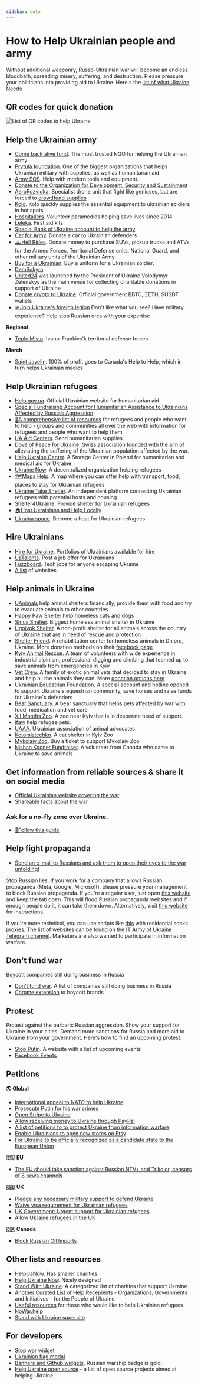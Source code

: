 ```yaml
---
sidebar: auto
---
```

# How to Help Ukrainian people and army
Without additional weaponry, Russo-Ukrainian war will become an endless bloodbath, spreading misery, suffering, and destruction.
Please pressure your politicians into providing aid to Ukraine. Here's the [list of what Ukraine Needs](https://saveualist.com/)

## QR codes for quick donation

![List of QR codes to help Ukraine](https://cdn.earthroulette.com/help-ukraine/QR.png)

## Help the Ukrainian army
  - [Come back alive fund](https://savelife.in.ua/en/donate/). The most trusted NGO for helping the Ukrainian army
  - [Prytula foundation](https://prytulafoundation.org/en). One of the biggest organizations that helps Ukrainian military with supplies, as well as humanitarian aid.
  - [Army SOS](https://armysos.com.ua/donate/). Help with modern tools and equipment.
  - [Donate to the Organization for Development, Security and Sustainment](https://odss.ee/blog/help-ukraine)
  - [AeroRozvidka](https://aerorozvidka.xyz/). Specialist drone unit that fight like geniuses, but are forced to [crowdfund supplies](https://www.theguardian.com/world/2022/mar/28/the-drone-operators-who-halted-the-russian-armoured-vehicles-heading-for-kyiv)
  - [Kolo](https://koloua.com/en/). Kolo quickly supplies the essential equipment to ukrainian soldiers in hot spots
  - [Hospitallers](https://www.hospitallers.life/needs-hospitallers). Volunteer paramedics helping save lives since 2014.
  - [Leleka](https://leleka.care/). First aid kits
  - [Special Bank of Ukraine account to help the army](https://bank.gov.ua/en/news/all/natsionalniy-bank-vidkriv-spetsrahunok-dlya-zboru-koshtiv-na-potrebi-armiyi)
  - [Car for Army](https://www.carforarmy.in.ua/). Donate a car to Ukrainian defenders
  - [🛻Hell Rides](https://pekelnitachky.com/en). Donate money to purchase SUVs, pickup trucks and ATVs for the Armed Forces, Territorial Defense units, National Guard, and other military units of the Ukrainian Army
  - [Buy for a Ukrainian](https://buy4aukrainian.org/). Buy a uniform for a Ukrainian soldier.
  - [DemSokyra](https://sokyra.space/en).
  - [United24](https://u24.gov.ua/) was launched by the President of Ukraine Volodymyr Zelenskyy as the main venue for collecting charitable donations in support of Ukraine
  - [Donate crypto to Ukraine](https://twitter.com/Ukraine/status/1497594592438497282). Official government ฿BTC, ΞETH, $USDT wallets
  - [🪖Join Ukraine's foreign legion](https://www.ukrinform.net/rubric-ato/3415272-how-to-join-international-legion-to-defend-ukraine-algorithm.html) Don't like what you see? Have military experience? Help stop Russian orcs with your expertise


**Regional**
- [Teple Misto](https://warm.if.ua/uk/projects/support_for_the_territorial_defense_forces). Ivano-Frankivs'k territorial defense forces

**Merch**
- [Saint Javelin](https://www.saintjavelin.com/). 100% of profit goes to Canada's Help to Help, which in turn helps Ukrainian medics

## Help Ukrainian refugees
- [Help.gov.ua](https://help.gov.ua/en). Official Ukrainian website for humanitarian aid
- [Special Fundraising Account for Humanitarian Assistance to Ukrainians Affected by Russia’s Aggression](https://bank.gov.ua/en/news/all/natsionalniy-bank-vidkriv-rahunok-dlya-gumanitarnoyi-dopomogi-ukrayintsyam-postrajdalim-vid-rosiyskoyi-agresiyi)
- [📄A comprehensive list of resources](https://docs.google.com/document/d/e/2PACX-1vTjRW9pjBPA9lBjZDm6FOH1EXrxRMrnHkYnkjdZ15DjEUamyOd3nNVW47jyBHo5rKHcvF73xbmURthV/pub) for refugees and people who want to help - groups and communities all over the web with information for refugees and people who want to help them
- [UA Aid Centers](https://ua-aid-centers.com/). Send humanitarian supplies
- [Dove of Peace for Ukraine](https://www.doveofpeace.ch/en). Swiss association founded with the aim of alleviating the suffering of the Ukrainian population affected by the war.
- [Help Ukraine Center](https://helpukraine.center/). A Storage Center in Poland for humanitarian and medical aid for Ukraine
- [Ukraine Now](https://www.ukrainenow.org/#googtrans(uk|en)). A decentralized organization helping refugees
- [🗺️Mapa Help](https://mapahelp.me/). A map where you can offer help with transport, food, places to stay for Ukrainian refugees
- [Ukraine Take Shelter](https://www.ukrainetakeshelter.com/). An independent platform connecting Ukrainian refugees with potential hosts and housing
- [Shelter4Ukraine](https://sites.google.com/view/shelterforukraine/home). Provide shelter for Ukrainian refugees
- [🏠Host Ukrainians and Help Locally](https://supportukrainenow.org/refuge-for-ukrainians)
- [Ukraina.space](https://www.ukraina.space/en/). Become a host for Ukrainian refugees


## Hire Ukrainians
- [Hire for Ukraine](https://hireforukraine.org/). Portfolios of Ukrainians available for hire
- [UaTalents](https://www.uatalents.com/). Post a job offer for Ukrainians
- [Fuzzboard](https://fuzzboard.com/ukraine). Tech jobs for anyone escaping Ukraine
- [A list](https://hireforukraine.org/helpful-resources) of websites

## Help animals in Ukraine
- [UAnimals](https://linktr.ee/uanimals) help animal shelters financially, provide them with food and try to evacuate animals to other countries
- [Happy Paw Shelter](https://happypaw.ua/en/contribution) help homeless cats and dogs
- [Sirius Shelter](https://linktr.ee/sirius.shelter). Biggest homeless animal shelter in Ukraine
- [Ugolyok Shelter](https://patreon.com/ShelterUgolyok). A non-profit shelter for all animals across the country of Ukraine that are in need of rescue and protection
- [Shelter Friend](http://dryg.org.ua/eng/help/). A rehabilitation center for homeless animals in Dnipro, Ukraine. More donation methods on their [facebook page](https://www.facebook.com/shelterFriendDnepr)
- [Kyiv Animal Rescue](https://patreon.com/karg). A team of volunteers with wide experience in industrial alpinism, professional digging and climbing that teamed up to save animals from emergencies in Kyiv
- [Vet Crew](https://patreon.com/VetCrew). A family of exotic animal vets that decided to stay in Ukraine and help all the animals they can. More [donation options here](https://readymag.com/vetcrew/3469187/)
- [Ukrainian Equestrian Foundation](https://helpukrainehorses.eu). A special account and hotline opened to support Ukraine´s equestrian community, save horses and raise funds for Ukraine´s defenders
- [Bear Sanctuary](https://bearsanctuary-domazhyr.org/ways-to-give). A bear sanctuary that helps pets affected by war with food, medication and vet care
- [XII Months Zoo](http://helpzoo12.org). A zoo near Kyiv that is in desperate need of support.
- [ifaw](https://ifaw.org/eu/news/emergency-aid-ukraine) help refugee pets.
- [UAAA](http://uaaa.org.ua/en/donate/index). Ukrainian association of animal advocates
- [Kotomistechko](https://linktr.ee/kotomistechko). A cat shelter in Kyiv Zoo
- [Mykolaiv Zoo](https://widget.kontramarka.ua/uk/widget353site12031/widget/index). Buy a ticket to support Mykolaiv Zoo
- [Nishan Kooner Fundraiser](https://fundrazr.com/11xoQ0?ref=ab_8B6NRb_ab_AkrJNYhNvEIAkrJNYhNvEI). A volunteer from Canada who came to Ukraine to save animals

## Get information from reliable sources & share it on social media
- [Official Ukrainian website covering the war](https://war.ukraine.ua/)
- [Shareable facts about the war](https://www.weareukraine.info/)
### Ask for a no-fly zone over Ukraine.
- [📃Follow this guide](https://supportukrainenow.org/post-on-social-media/post-1-request-no-fly-zone)


## Help fight propaganda
- [Send an e-mail to Russians and ask them to open their eyes to the war unfolding!](https://mail2ru.org/)

Stop Russian lies. If you work for a company that allows Russian propaganda (Meta, Google, Microsoft), please pressure your management to block Russian propaganda. If you're a regular user, just open [this website](https://www.stop-russian-propaganda.com/) and keep the tab open. This will flood Russian propaganda websites and if enough people do it, it can take them down. Alternatively, visit [this website](https://arriven.github.io/db1000n/) for instructions.

If you're more technical, you can use scripts like [this](https://github.com/MHProDev/MHDDoS) with residential socks proxies. The list of websites can be found on the [IT Army of Ukraine Telegram channel](https://t.me/itarmyofukraine2022). Marketers are also wanted to participate in information warfare.

## Don't fund war
Boycott companies still doing business in Russia
- [Don't fund war](https://www.dontfundwar.com/). A list of companies still doing business in Russia
- [Chrome extension](https://github.com/petrussola/boycott-brands-supporting-war) to boycott brands

## Protest
Protest against the barbaric Russian aggression. Show your support for Ukraine in your cities. Demand more sanctions for Russia and more aid to Ukraine from your government.
Here's how to find an upcoming protest:
- [Stop Putin](https://www.stopputin.net/). A website with a list of upcoming events
- [Facebook Events](https://www.facebook.com/search/events/?q=ukraine)


## Petitions
**🌎 Global**
- [International appeal to NATO to help Ukraine](https://actinukrainenow.org/)
- [Prosecute Putin for his war crimes](https://secure.avaaz.org/campaign/en/prosecute_putin_loc/?twi)
- [Open Stripe to Ukraine](https://www.change.org/p/open-stripe-for-ukraine)
- [Allow receiving money to Ukraine through PayPal](https://www.change.org/p/%D1%80%D0%B0%D0%B7%D1%80%D0%B5%D1%88%D0%B8%D1%82%D0%B5-%D0%BF%D0%BE%D0%BB%D1%83%D1%87%D0%B0%D1%82%D1%8C-%D0%B4%D0%B5%D0%BD%D1%8C%D0%B3%D0%B8-%D1%87%D0%B5%D1%80%D0%B5%D0%B7-paypal-%D1%83%D0%BA%D1%80%D0%B0%D0%B8%D0%BD%D0%B0-paypal)
- [A list of petitions to to protect Ukraine from information warfare](https://github.com/stop-war-in-ukraine/stop-russia-it)
- [Enable Ukrainians to open new stores on Etsy](https://chng.it/cRSrcj8y8t)
- [For Ukraine to be officially recognized as a candidate state to the European Union](https://www.change.org/p/for-ukraine-to-be-officially-recognized-as-a-candidate-state-to-the-european-union)

**🇪🇺 EU**
- [The EU should take sanction against Russian NTV+ and Trikolor, censors of 8 news channels](https://secure.avaaz.org/community_petitions/en/l_union_europeenne_et_eutelsat_igo_pour_des_sanctions_contre_ntv_et_trikolor_censeurs_russes_de_l_information_pluraliste/)

**🇬🇧 UK**
- [Pledge any necessary military support to defend Ukraine](https://petition.parliament.uk/petitions/607314)
- [Waive visa requirement for Ukrainian refugees](https://petition.parliament.uk/petitions/609530)
- [UK Government: Urgent support for Ukrainian refugees](https://www.change.org/p/10downingstreet-urgent-support-for-ukrainian-refugees)
- [Allow Ukraine refugees in the UK](https://www.change.org/p/allow-ukraine-refugees-in-the-uk)

**🇨🇦 Canada**
- [Block Russian Oil Imports](https://www.albertainstitute.ca/stand_with_ukraine_and_block_russian_oil)

## Other lists and resources
- [HelpUaNow](https://www.helpuanow.org/). Has smaller charities
- [Help Ukraine Now](https://helpukrainenow.info/). Nicely designed
- [Stand With Ukraine](https://standforukraine.com/). A categorized list of charities that support Ukraine
- [Another Curated List](https://github.com/dkuznetsov/help-ukraine) of Help Recepients - Organizations, Governments and Initiatives - for the People of Ukraine
- [Useful resources](https://github.com/EU-UA-Help/ua-help) for those who would like to help Ukrainian refugees
- [NoWar.help](https://www.nowar.help/en)
- [Stand with Ukraine supersite](https://how-you-can-support-ukraine.super.site)
## For developers
- [Stop war widget](https://github.com/ukraine-not-war/stop-war)
- [Ukrainian flag modal](https://github.com/hejny/Ukraine)
- [Banners and Github widgets](https://github.com/vshymanskyy/StandWithUkraine). Russian warship badge is gold.
- [Help Ukraine open source](https://github.com/petrussola/help-ukraine-open-source) - a list of open source projects aimed at helping Ukraine
